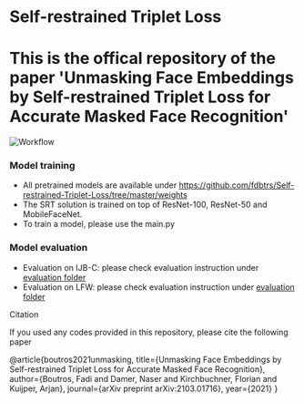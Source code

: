 # Self-restrained Triplet Loss

# This is the offical repository of the paper 'Unmasking Face Embeddings by Self-restrained Triplet Loss for Accurate Masked Face Recognition'


![Workflow](https://raw.githubusercontent.com/fdbtrs/Self-restrained-Triplet-Loss/master/images/workflow.png)



### Model training
- All pretrained models are available under https://github.com/fdbtrs/Self-restrained-Triplet-Loss/tree/master/weights
- The SRT solution is trained on top of ResNet-100, ResNet-50 and MobileFaceNet.
- To train a model, please use the main.py

### Model evaluation
-  Evaluation on IJB-C: please check evaluation instruction under [evaluation folder](https://github.com/fdbtrs/Self-restrained-Triplet-Loss/tree/master/evaluation/ijbc)
-  Evaluation on LFW: please check evaluation instruction under [evaluation folder](https://github.com/fdbtrs/Self-restrained-Triplet-Loss/tree/master/evaluation/lfw)

Citation

If you used any codes provided in this repository, please cite the following paper

@article{boutros2021unmasking,
  title={Unmasking Face Embeddings by Self-restrained Triplet Loss for Accurate Masked Face Recognition},
  author={Boutros, Fadi and Damer, Naser and Kirchbuchner, Florian and Kuijper, Arjan},
  journal={arXiv preprint arXiv:2103.01716},
  year={2021}
}
